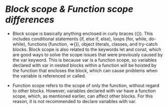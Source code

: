 # *Block scope & Function scope differences*

- Block scope is basically anything enclosed in curly braces ({}). This includes conditional statements (if, else if, else), loops (for, while, do-while), functions (function, =>{}), object literals, classes, and try-catch blocks. Block scope is also related to the keywords let and const, which are good ways to solve the scope issues that were previously caused by the var keyword. This is because var is a function scope, so variables declared with var in nested blocks within a function will be hoisted by the function that encloses the block, which can cause problems when the variable is referenced or called.

- Function scope refers to the scope of only the function, without regard to other blocks. However, variables declared with var have a function scope, which, as mentioned earlier, can affect other blocks. For this reason, it is not recommended to declare variables with var.
